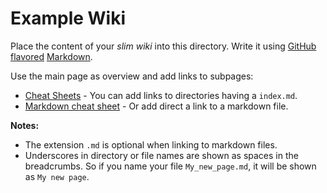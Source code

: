 Example Wiki
============

Place the content of your *slim wiki* into this directory. Write it using
[GitHub flavored](https://help.github.com/articles/github-flavored-markdown) [Markdown](https://daringfireball.net/projects/markdown/).

Use the main page as overview and add links to subpages:

- [Cheat Sheets](cheat_sheets) - You can add links to directories having a `index.md`.
- [Markdown cheat sheet](cheat_sheets/Markdown_cheat_sheet) - Or add direct a link to a markdown file.

**Notes:**

- The extension `.md` is optional when linking to markdown files.
- Underscores in directory or file names are shown as spaces in the breadcrumbs. So if you name your file `My_new_page.md`, it will be shown as `My new page`.
